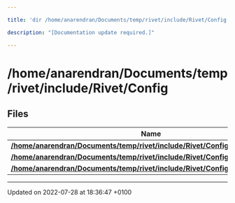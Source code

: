 ```yaml
---

title: 'dir /home/anarendran/Documents/temp/rivet/include/Rivet/Config'

description: "[Documentation update required.]"

---
```


# /home/anarendran/Documents/temp/rivet/include/Rivet/Config



## Files

| Name           |
| -------------- |
| **[/home/anarendran/Documents/temp/rivet/include/Rivet/Config/DummyConfig.hh](/documentation/code/files/dummyconfig_8hh/#file-dummyconfig.hh)**  |
| **[/home/anarendran/Documents/temp/rivet/include/Rivet/Config/RivetCommon.hh](/documentation/code/files/rivetcommon_8hh/#file-rivetcommon.hh)**  |
| **[/home/anarendran/Documents/temp/rivet/include/Rivet/Config/RivetConfig.hh](/documentation/code/files/rivetconfig_8hh/#file-rivetconfig.hh)**  |






-------------------------------

Updated on 2022-07-28 at 18:36:47 +0100
